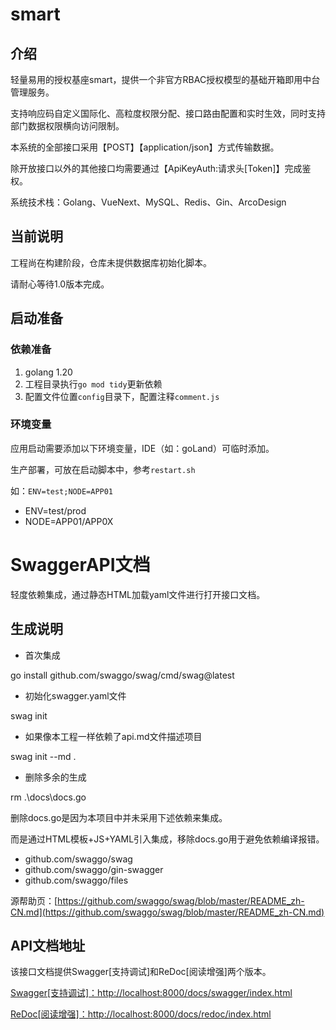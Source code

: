 # smart

## 介绍

轻量易用的授权基座smart，提供一个非官方RBAC授权模型的基础开箱即用中台管理服务。

支持响应码自定义国际化、高粒度权限分配、接口路由配置和实时生效，同时支持部门数据权限横向访问限制。

本系统的全部接口采用【POST】【application/json】方式传输数据。

除开放接口以外的其他接口均需要通过【ApiKeyAuth:请求头[Token]】完成鉴权。

系统技术栈：Golang、VueNext、MySQL、Redis、Gin、ArcoDesign

## 当前说明

工程尚在构建阶段，仓库未提供数据库初始化脚本。

请耐心等待1.0版本完成。

## 启动准备

### 依赖准备

1. golang 1.20
2. 工程目录执行`go mod tidy`更新依赖
3. 配置文件位置`config`目录下，配置注释`comment.js`

### 环境变量

应用启动需要添加以下环境变量，IDE（如：goLand）可临时添加。

生产部署，可放在启动脚本中，参考`restart.sh`

如：`ENV=test;NODE=APP01`

- ENV=test/prod
- NODE=APP01/APP0X

# SwaggerAPI文档

轻度依赖集成，通过静态HTML加载yaml文件进行打开接口文档。

## 生成说明

- 首次集成

go install github.com/swaggo/swag/cmd/swag@latest

- 初始化swagger.yaml文件

swag init

- 如果像本工程一样依赖了api.md文件描述项目

swag init --md .

- 删除多余的生成

rm .\docs\docs.go

删除docs.go是因为本项目中并未采用下述依赖来集成。

而是通过HTML模板+JS+YAML引入集成，移除docs.go用于避免依赖编译报错。

- github.com/swaggo/swag
- github.com/swaggo/gin-swagger
- github.com/swaggo/files

源帮助页：[https://github.com/swaggo/swag/blob/master/README_zh-CN.md](https://github.com/swaggo/swag/blob/master/README_zh-CN.md)

## API文档地址

该接口文档提供Swagger[支持调试]和ReDoc[阅读增强]两个版本。

[Swagger[支持调试]：http://localhost:8000/docs/swagger/index.html](http://localhost:8000/docs/swagger/index.html) 

[ReDoc[阅读增强]：http://localhost:8000/docs/redoc/index.html](http://localhost:8000/docs/redoc/index.html)